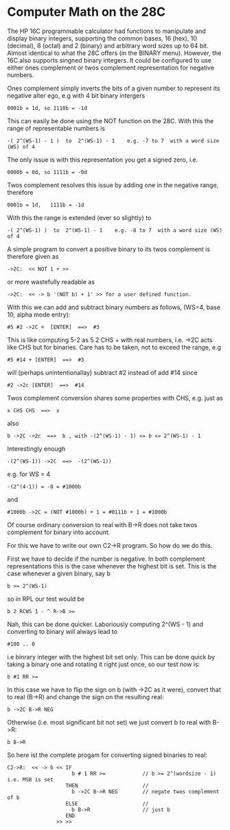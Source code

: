 
Computer Math  on the 28C
=========================

The HP 16C programmable calculator had functions to manipulate and display binary integers, supporting the common bases, 16 (hex), 10 (decimal), 8 (octal) and 2 (binary) and arbitrary word sizes up to 64 bit. Almost identical to what the 28C offers (in the BINARY menu). However, the 16C also supports singned binary integers. It could be configured to use either ones complement or twos complement representation for negative numbers.

Ones complement simply inverts the bits of a given number to represent its negative alter ego, e.g with 4 bit binary intergers

    0001b = 1d, so 1110b = -1d

This can easily be done using the NOT function on the 28C. With this the range of representable numbers is

    -( 2^(WS-1) - 1 )  to  2^(WS-1) - 1    e.g. -7 to 7  with a word size (WS) of 4

The only issue is with this representation you get a signed zero, i.e.

    0000b = 0d, so 1111b = -0d

Twos complement resolves this issue by adding one in the negative range, therefore

    0001b = 1d,   1111b = -1d

With this the range is extended (ever so slightly) to

    -( 2^(WS-1) )  to  2^(WS-1) - 1    e.g. -8 to 7  with a word size (WS) of 4
    
A simple program to convert a positive binary to its twos complement is therefore given as

    ->2C:  << NOT 1 + >>

or more wastefully readable as

    ->2C:  << -> b '(NOT b) + 1' >> for a user defined function.

With this we can add and subtract binary numbers as follows, (WS=4, base 10, alpha mode entry):

    #5 #2 ->2C +  [ENTER]  ==>  #3

This is like computing 5-2 as 5 2 CHS + with real numbers, i.e. ->2C acts like CHS but for binaries.
Care has to be taken, not to exceed the range, e.g

    #5 #14 + [ENTER]  ==>  #3

will (perhaps unintentionallay) subtract #2 instead of add #14 since

    #2 ->2c [ENTER]  ==>  #14

Twos complement conversion shares some properties with CHS, e.g. just as

    x CHS CHS  ==>  x

also

    b ->2C ->2c  ==>  b , with -(2^(WS-1) - 1) <= b <= 2^(WS-1) - 1
    
Interestingly enough

    -(2^(WS-1)) ->2C  ==>  -(2^(WS-1))

e.g. for WS = 4

    -(2^(4-1)) = -8 = #1000b

and

    #1000b ->2C = (NOT #1000b) + 1 = #0111b + 1 = #1000b




Of course ordinary conversion to real with B->R does not take twos complement for binary into account.

For this we have to write our own C2->R program. So how do we do this.

First we have to decide if the number is negative. In both complement representations this is the case whenever the highest bit is set. This is the case whenever a given binary, say b

    b >= 2^(WS-1)

so in RPL our test would be

    b 2 RCWS 1 - ^ R->B >=

Nah, this can be done quicker. Laboriously computing 2^(WS - 1) and converting to binary will always lead to

    #100 .. 0

i.e binrary integer with the highest bit set only. This can be done quick by taking a binary one and rotating it right just once, so our test now is:

    b #1 RR >=


In this case we have to flip the sign on b (with ->2C as it were), convert that to real (B->R) and change the sign on the resulting real:

    b ->2C B->R NEG

Otherwise (i.e. most significant bit not set) we just convert b to real with B->R:

    b B->R

So here ist the complete progam for converting signed binaries to real:

    C2->R:  << -> b << IF
                         b # 1 RR >=            // b >= 2^(wordsize - 1) i.e. MSB is set
                       THEN                     //
                         b ->2C B->R NEG        // negate twos complement of b
                       ELSE                     //
                         b B->R                 // just b
                       END
                    >> >>



